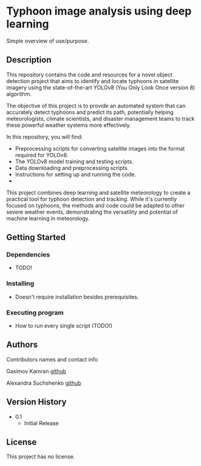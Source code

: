 # Typhoon image analysis using deep learning

Simple overview of use/purpose.

## Description

This repository contains the code and resources for a novel object detection project that aims to identify and locate typhoons in satellite imagery using the state-of-the-art YOLOv8 (You Only Look Once version 8) algorithm.

The objective of this project is to provide an automated system that can accurately detect typhoons and predict its path, potentially helping meteorologists, climate scientists, and disaster management teams to track these powerful weather systems more effectively.

In this repository, you will find:

* Preprocessing scripts for converting satellite images into the format required for YOLOv8.
* The YOLOv8 model training and testing scripts.
* Data downloading and preprocessing scripts.
* Instructions for setting up and running the code.
* 
This project combines deep learning and satellite meteorology to create a practical tool for typhoon detection and tracking. While it's currently focused on typhoons, the methods and code could be adapted to other severe weather events, demonstrating the versatility and potential of machine learning in meteorology.

## Getting Started

### Dependencies

* TODO!

### Installing

* Doesn't require installation besides prerequisites.

### Executing program

* How to run every single script (TODO!)

## Authors

Contributors names and contact info

Gasimov Kamran 
[github](https://github.com/malore350)

Alexandra Suchshenko
[github](https://github.com/sawooooook)

## Version History

* 0.1
    * Initial Release

## License

This project has no license.
